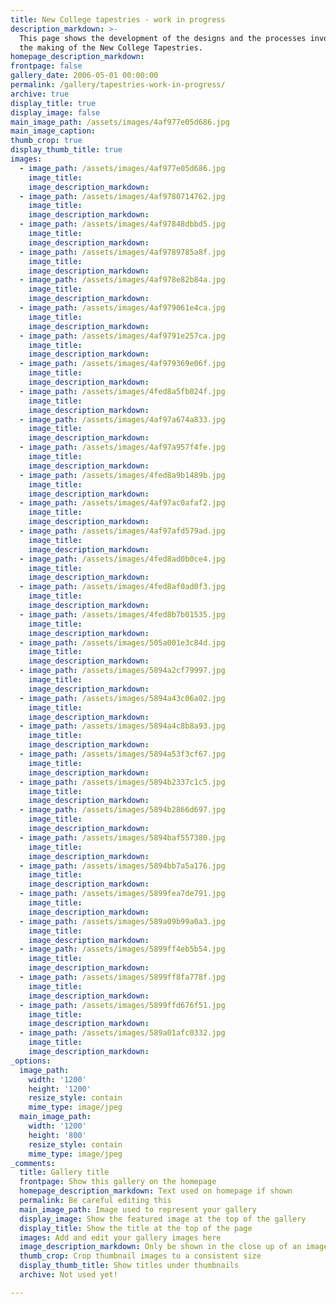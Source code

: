 ```yaml
---
title: New College tapestries - work in progress
description_markdown: >-
  This page shows the development of the designs and the processes involved in
  the making of the New College Tapestries.
homepage_description_markdown:
frontpage: false
gallery_date: 2006-05-01 00:00:00
permalink: /gallery/tapestries-work-in-progress/
archive: true
display_title: true
display_image: false
main_image_path: /assets/images/4af977e05d686.jpg
main_image_caption:
thumb_crop: true
display_thumb_title: true
images:
  - image_path: /assets/images/4af977e05d686.jpg
    image_title:
    image_description_markdown:
  - image_path: /assets/images/4af9780714762.jpg
    image_title:
    image_description_markdown:
  - image_path: /assets/images/4af97848dbbd5.jpg
    image_title:
    image_description_markdown:
  - image_path: /assets/images/4af9789785a8f.jpg
    image_title:
    image_description_markdown:
  - image_path: /assets/images/4af978e82b84a.jpg
    image_title:
    image_description_markdown:
  - image_path: /assets/images/4af979061e4ca.jpg
    image_title:
    image_description_markdown:
  - image_path: /assets/images/4af9791e257ca.jpg
    image_title:
    image_description_markdown:
  - image_path: /assets/images/4af979369e06f.jpg
    image_title:
    image_description_markdown:
  - image_path: /assets/images/4fed8a5fb024f.jpg
    image_title:
    image_description_markdown:
  - image_path: /assets/images/4af97a674a833.jpg
    image_title:
    image_description_markdown:
  - image_path: /assets/images/4af97a957f4fe.jpg
    image_title:
    image_description_markdown:
  - image_path: /assets/images/4fed8a9b1489b.jpg
    image_title:
    image_description_markdown:
  - image_path: /assets/images/4af97ac0afaf2.jpg
    image_title:
    image_description_markdown:
  - image_path: /assets/images/4af97afd579ad.jpg
    image_title:
    image_description_markdown:
  - image_path: /assets/images/4fed8ad0b0ce4.jpg
    image_title:
    image_description_markdown:
  - image_path: /assets/images/4fed8af0ad0f3.jpg
    image_title:
    image_description_markdown:
  - image_path: /assets/images/4fed8b7b01535.jpg
    image_title:
    image_description_markdown:
  - image_path: /assets/images/505a001e3c84d.jpg
    image_title:
    image_description_markdown:
  - image_path: /assets/images/5894a2cf79997.jpg
    image_title:
    image_description_markdown:
  - image_path: /assets/images/5894a43c06a02.jpg
    image_title:
    image_description_markdown:
  - image_path: /assets/images/5894a4c8b8a93.jpg
    image_title:
    image_description_markdown:
  - image_path: /assets/images/5894a53f3cf67.jpg
    image_title:
    image_description_markdown:
  - image_path: /assets/images/5894b2337c1c5.jpg
    image_title:
    image_description_markdown:
  - image_path: /assets/images/5894b2866d697.jpg
    image_title:
    image_description_markdown:
  - image_path: /assets/images/5894baf557380.jpg
    image_title:
    image_description_markdown:
  - image_path: /assets/images/5894bb7a5a176.jpg
    image_title:
    image_description_markdown:
  - image_path: /assets/images/5899fea7de791.jpg
    image_title:
    image_description_markdown:
  - image_path: /assets/images/589a09b99a0a3.jpg
    image_title:
    image_description_markdown:
  - image_path: /assets/images/5899ff4eb5b54.jpg
    image_title:
    image_description_markdown:
  - image_path: /assets/images/5899ff8fa778f.jpg
    image_title:
    image_description_markdown:
  - image_path: /assets/images/5899ffd676f51.jpg
    image_title:
    image_description_markdown:
  - image_path: /assets/images/589a01afc0332.jpg
    image_title:
    image_description_markdown:
_options:
  image_path:
    width: '1200'
    height: '1200'
    resize_style: contain
    mime_type: image/jpeg
  main_image_path:
    width: '1200'
    height: '800'
    resize_style: contain
    mime_type: image/jpeg
_comments:
  title: Gallery title
  frontpage: Show this gallery on the homepage
  homepage_description_markdown: Text used on homepage if shown
  permalink: Be careful editing this
  main_image_path: Image used to represent your gallery
  display_image: Show the featured image at the top of the gallery
  display_title: Show the title at the top of the page
  images: Add and edit your gallery images here
  image_description_markdown: Only be shown in the close up of an image
  thumb_crop: Crop thumbnail images to a consistent size
  display_thumb_title: Show titles under thumbnails
  archive: Not used yet!

---
```


